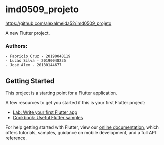# imd0509_projeto
https://github.com/alexalmeida52/imd0509_projeto

A new Flutter project.

### Authors:
    - Fabricio Cruz - 20190048119
    - Lucas Silva - 20190048235
    - José Alex - 20180144677

## Getting Started

This project is a starting point for a Flutter application.

A few resources to get you started if this is your first Flutter project:

- [Lab: Write your first Flutter app](https://flutter.dev/docs/get-started/codelab)
- [Cookbook: Useful Flutter samples](https://flutter.dev/docs/cookbook)

For help getting started with Flutter, view our
[online documentation](https://flutter.dev/docs), which offers tutorials,
samples, guidance on mobile development, and a full API reference.
